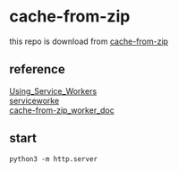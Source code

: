 # cache-from-zip

this repo is download from [cache-from-zip](https://serviceworke.rs/cache-from-zip/index.html)

## reference
[Using_Service_Workers](mdn.io/Using_Service_Workers)  
[serviceworke](https://serviceworke.rs/)  
[cache-from-zip_worker_doc](https://serviceworke.rs/cache-from-zip_worker_doc.html)

## start

```shell
python3 -m http.server
```